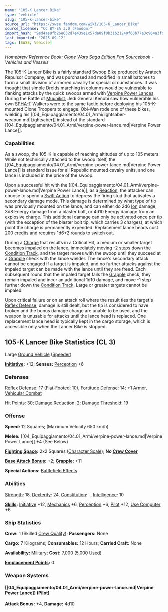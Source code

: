 ```yaml
---
name: "105-K Lancer Bike"
type: "vehicle"
slug: "105-k-lancer-bike"
source_url: "https://swse.fandom.com/wiki/105-K_Lancer_Bike"
source_license: "CC BY-SA 3.0 (Fandom)"
import_hash: "9ed4ae0fb26e632d7e439e1c57da09f0b31b21240f63b77a3c964a3fdd7e66dc"
last_imported: "2025-09-12"
tags: [SWSE, Vehicle]
---
```

*Homebrew Reference Book: [Clone Wars Saga Edition Fan Sourcebook](https://swse.fandom.com/wiki/Clone_Wars_Saga_Edition_Fan_Sourcebook) - Vehicles and Vessels*

The 105-K Lancer Bike is a fairly standard Swoop Bike produced by Aratech Repulsor Company, and was purchased and modified in small batches to form a small division of armored cavalry for special circumstances. It was thought that simple Droids marching in columns would be vulnerable to flanking attacks by the quick swoops armed with [Verpine Power Lances](https://swse.fandom.com/wiki/Verpine_Power_Lances). During the Battle of [Muunilist](https://swse.fandom.com/wiki/Muunilist), Jedi General Kenobi saw how vulnerable his own [SPHA-T](https://swse.fandom.com/wiki/SPHA-T) Walkers were to the same tactic before deploying his 105-K-mounted Clone Troopers to engage. Obi-Wan rode one of these bikes, wielding his [[04_Equipaggiamento/04.01_Armi/lightsaber-weapon.md|Lightsaber]] instead of the standard [[04_Equipaggiamento/04.01_Armi/verpine-power-lance.md|Verpine Power Lance]].
### Capabilities
As a swoop, the 105-K is capable of reaching altitudes of up to 105 meters. While not technically attached to the swoop itself, the [[04_Equipaggiamento/04.01_Armi/verpine-power-lance.md|Verpine Power Lance]] is standard issue for all Republic mounted cavalry units, and one lance is included in the price of the swoop.

Upon a successful hit with the [[04_Equipaggiamento/04.01_Armi/verpine-power-lance.md|Verpine Power Lance]], as a [Reaction](https://swse.fandom.com/wiki/Reaction), the attacker can choose to spend a [Swift Action](https://swse.fandom.com/wiki/Swift_Action) to depress the firing stud that activates a secondary damage mode. This damage is determined by what type of tip was previously mounted on the lance, and can either do 2d6 [Ion](https://swse.fandom.com/wiki/Ion) damage, 3d8 Energy damage from a blaster bolt, or 4d10 Energy damage from an explosive charge. This additional damage can only be activated once per tip (with the exception of the blaster bolt tip, which carries 3 charges), at which point the charge is permanently expended. Replacement lance heads cost 200 credits and requires 1d6+2 rounds to switch out.

During a [Charge](https://swse.fandom.com/wiki/Charge) that results in a Critical Hit, a medium or smaller target becomes impaled on the lance, immediately moving -2 steps down the [Condition Track](https://swse.fandom.com/wiki/Condition_Track), and the target moves with the swoop until they succeed at a [Grapple](https://swse.fandom.com/wiki/Grapple) check with the lance wielder. The lance's secondary attack cannot be engaged if a target is impaled, and no further attacks against the impaled target can be made with the lance until they are freed. Each subsequent round that the impaled target fails the [Grapple](https://swse.fandom.com/wiki/Grapple) check, they remain impaled and incur an additional 1d10 damage, and move -1 step further down the [Condition Track](https://swse.fandom.com/wiki/Condition_Track). Large or greater targets cannot be impaled.

Upon critical failure or on an attack roll where the result ties the target's [Reflex Defense](https://swse.fandom.com/wiki/Reflex_Defense), damage is still dealt, but the tip is considered to have broken and the bonus damage charge are unable to be used, and the weapon is unusable for attacks until the lance head is replaced. One replacement lance head is typically kept in the cargo storage, which is accessible only when the Lancer Bike is stopped.
## 105-K Lancer Bike Statistics (CL 3)
Large [Ground Vehicle](https://swse.fandom.com/wiki/Ground_Vehicle) ([Speeder](https://swse.fandom.com/wiki/Speeder))

**[Initiative](https://swse.fandom.com/wiki/Initiative):** +12; **Senses:** [Perception](https://swse.fandom.com/wiki/Perception) +6
### Defenses
[Reflex Defense](https://swse.fandom.com/wiki/Reflex_Defense_(Vehicles)): 17 ([Flat-Footed](https://swse.fandom.com/wiki/Flat-Footed): 10), [Fortitude Defense](https://swse.fandom.com/wiki/Fortitude_Defense_(Vehicles)): 14; +1 Armor, [Vehicular Combat](https://swse.fandom.com/wiki/Vehicular_Combat)

Hit Points: 30; [Damage Reduction](https://swse.fandom.com/wiki/Damage_Reduction): 2; [Damage Threshold](https://swse.fandom.com/wiki/Damage_Threshold_(Vehicles)): 19
### Offense
**Speed:** 12 Squares; (Maximum Velocity 650 km/h)

**Melee:** [[04_Equipaggiamento/04.01_Armi/verpine-power-lance.md|Verpine Power Lance]] +4 (See Below)

**[Fighting Space](https://swse.fandom.com/wiki/Fighting_Space):** 2x2 Squares ([Character Scale](https://swse.fandom.com/wiki/Character_Scale)); **No [Crew Cover](https://swse.fandom.com/wiki/Crew_Cover)**

**[Base Attack Bonus](https://swse.fandom.com/wiki/Base_Attack_Bonus):** +2; **[Grapple](https://swse.fandom.com/wiki/Grapple):** +11

**Special Actions:** [Battlefield Effects](https://swse.fandom.com/wiki/Battlefield_Effects)
### Abilities
[Strength](https://swse.fandom.com/wiki/Strength): 18, [Dexterity](https://swse.fandom.com/wiki/Dexterity): 24, [Constitution](https://swse.fandom.com/wiki/Constitution): -, [Intelligence](https://swse.fandom.com/wiki/Intelligence): 10

**[Skills](https://swse.fandom.com/wiki/Skills):** [Initiative](https://swse.fandom.com/wiki/Initiative) +12, [Mechanics](https://swse.fandom.com/wiki/Mechanics) +6, [Perception](https://swse.fandom.com/wiki/Perception) +6, [Pilot](https://swse.fandom.com/wiki/Pilot) +12, [Use Computer](https://swse.fandom.com/wiki/Use_Computer) +6
### Ship Statistics
**Crew:** 1 (Skilled [Crew Quality](https://swse.fandom.com/wiki/Crew_Quality)); **Passengers:** None

**Cargo:** 7 Kilograms; **Consumables:** 12 Hours; **Carried Craft:** None

**Availability:** [Military](https://swse.fandom.com/wiki/Military); **Cost:** 7,000 (5,000 [Used](https://swse.fandom.com/wiki/Used))

**[Emplacement Points](https://swse.fandom.com/wiki/Emplacement_Points):** 0
### Weapon Systems
#### **[[04_Equipaggiamento/04.01_Armi/verpine-power-lance.md|Verpine Power Lance]] ([Pilot](https://swse.fandom.com/wiki/Pilot_(Vehicle_Combat)))**
**Attack Bonus:** +4, **Damage:** 4d10